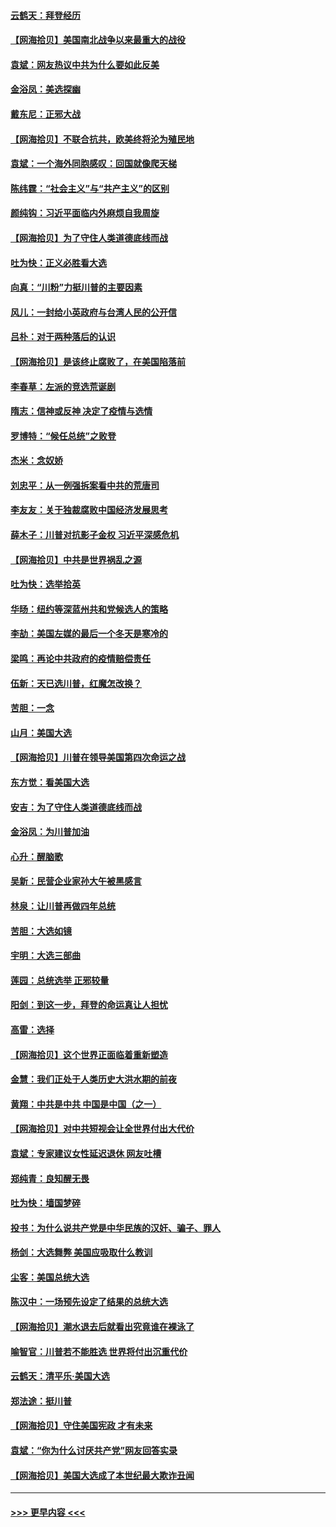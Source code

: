 #### [云鹤天：拜登经历](../pages/nsc993/n12567294.md?t=11230003) 
#### [【网海拾贝】美国南北战争以来最重大的战役](../pages/nsc993/n12567247.md?t=11230003) 
#### [袁斌：网友热议中共为什么要如此反美](../pages/nsc993/n12567162.md?t=11230003) 
#### [金浴凤：美选探幽](../pages/nsc993/n12567147.md?t=11230003) 
#### [戴东尼：正邪大战](../pages/nsc993/n12567033.md?t=11230003) 
#### [【网海拾贝】不联合抗共，欧美终将沦为殖民地](../pages/nsc993/n12565068.md?t=11230003) 
#### [袁斌：一个海外同胞感叹：回国就像爬天梯](../pages/nsc993/n12564986.md?t=11230003) 
#### [陈纬霆：“社会主义”与“共产主义”的区别](../pages/nsc993/n12562417.md?t=11230003) 
#### [颜纯钩：习近平面临内外麻烦自我周旋](../pages/nsc993/n12563356.md?t=11230003) 
#### [【网海拾贝】为了守住人类道德底线而战](../pages/nsc993/n12562542.md?t=11230003) 
#### [吐为快：正义必胜看大选](../pages/nsc993/n12561967.md?t=11230003) 
#### [向真：“川粉”力挺川普的主要因素](../pages/nsc993/n12560774.md?t=11230003) 
#### [风儿：一封给小英政府与台湾人民的公开信](../pages/nsc993/n12560581.md?t=11230003) 
#### [吕朴：对于两种落后的认识](../pages/nsc993/n12560492.md?t=11230003) 
#### [【网海拾贝】是该终止腐败了，在美国陷落前](../pages/nsc993/n12559936.md?t=11230003) 
#### [李春草：左派的竞选荒诞剧](../pages/nsc993/n12558380.md?t=11230003) 
#### [隋志：信神或反神 决定了疫情与选情](../pages/nsc993/n12558255.md?t=11230003) 
#### [罗博特：“候任总统”之败登](../pages/nsc993/n12558189.md?t=11230003) 
#### [杰米：念奴娇](../pages/nsc993/n12558174.md?t=11230003) 
#### [刘忠平：从一例强拆案看中共的荒唐司](../pages/nsc993/n12558036.md?t=11230003) 
#### [李友友：关于独裁腐败中国经济发展思考](../pages/nsc993/n12558004.md?t=11230003) 
#### [薛木子：川普对抗影子金权 习近平深感危机](../pages/nsc993/n12557342.md?t=11230003) 
#### [【网海拾贝】中共是世界祸乱之源](../pages/nsc993/n12555353.md?t=11230003) 
#### [吐为快：选举拾英](../pages/nsc993/n12555041.md?t=11230003) 
#### [华旸：纽约等深蓝州共和党候选人的策略](../pages/nsc993/n12554309.md?t=11230003) 
#### [李劼：美国左媒的最后一个冬天是寒冷的](../pages/nsc993/n12552947.md?t=11230003) 
#### [梁鸣：再论中共政府的疫情赔偿责任](../pages/nsc993/n12553012.md?t=11230003) 
#### [伍新：天已选川普，红魔怎改换？](../pages/nsc993/n12552970.md?t=11230003) 
#### [苦胆：一念](../pages/nsc993/n12552957.md?t=11230003) 
#### [山月：美国大选](../pages/nsc993/n12552446.md?t=11230003) 
#### [【网海拾贝】川普在领导美国第四次命运之战](../pages/nsc993/n12551973.md?t=11230003) 
#### [东方觉：看美国大选](../pages/nsc993/n12551647.md?t=11230003) 
#### [安吉：为了守住人类道德底线而战](../pages/nsc993/n12551111.md?t=11230003) 
#### [金浴凤：为川普加油](../pages/nsc993/n12551085.md?t=11230003) 
#### [心升：醒脑歌](../pages/nsc993/n12550984.md?t=11230003) 
#### [吴新：民营企业家孙大午被黑感言](../pages/nsc993/n12550656.md?t=11230003) 
#### [林泉：让川普再做四年总统](../pages/nsc993/n12550640.md?t=11230003) 
#### [苦胆：大选如镜](../pages/nsc993/n12550630.md?t=11230003) 
#### [宇明：大选三部曲](../pages/nsc993/n12550603.md?t=11230003) 
#### [莲园：总统选举 正邪较量](../pages/nsc993/n12550594.md?t=11230003) 
#### [阳剑：到这一步，拜登的命运真让人担忧](../pages/nsc993/n12549093.md?t=11230003) 
#### [高雷：选择](../pages/nsc993/n12549087.md?t=11230003) 
#### [【网海拾贝】这个世界正面临着重新塑造](../pages/nsc993/n12548326.md?t=11230003) 
#### [金慧：我们正处于人类历史大洪水期的前夜](../pages/nsc993/n12547914.md?t=11230003) 
#### [黄翔：中共是中共 中国是中国（之一）](../pages/nsc993/n12547576.md?t=11230003) 
#### [【网海拾贝】对中共短视会让全世界付出大代价](../pages/nsc993/n12546043.md?t=11230003) 
#### [袁斌：专家建议女性延迟退休 网友吐槽](../pages/nsc993/n12545424.md?t=11230003) 
#### [郑纯青：良知醒无畏](../pages/nsc993/n12545394.md?t=11230003) 
#### [吐为快：墙国梦碎](../pages/nsc993/n12545309.md?t=11230003) 
#### [投书：为什么说共产党是中华民族的汉奸、骗子、罪人](../pages/nsc993/n12545089.md?t=11230003) 
#### [杨剑：大选舞弊 美国应吸取什么教训](../pages/nsc993/n12543937.md?t=11230003) 
#### [尘客：美国总统大选](../pages/nsc993/n12543828.md?t=11230003) 
#### [陈汉中：一场预先设定了结果的总统大选](../pages/nsc993/n12543564.md?t=11230003) 
#### [【网海拾贝】潮水退去后就看出究竟谁在裸泳了](../pages/nsc993/n12543321.md?t=11230003) 
#### [喻智官：川普若不能胜选 世界将付出沉重代价](../pages/nsc993/n12541352.md?t=11230003) 
#### [云鹤天：清平乐‧美国大选](../pages/nsc993/n12540916.md?t=11230003) 
#### [郑法途：挺川普](../pages/nsc993/n12540898.md?t=11230003) 
#### [【网海拾贝】守住美国宪政 才有未来](../pages/nsc993/n12540423.md?t=11230003) 
#### [袁斌：“你为什么讨厌共产党”网友回答实录](../pages/nsc993/n12540208.md?t=11230003) 
#### [【网海拾贝】美国大选成了本世纪最大欺诈丑闻](../pages/nsc993/n12538029.md?t=11230003) 

----
#### [ >>> 更早内容 <<< ](../indexes/nsc993-earlier.md)
